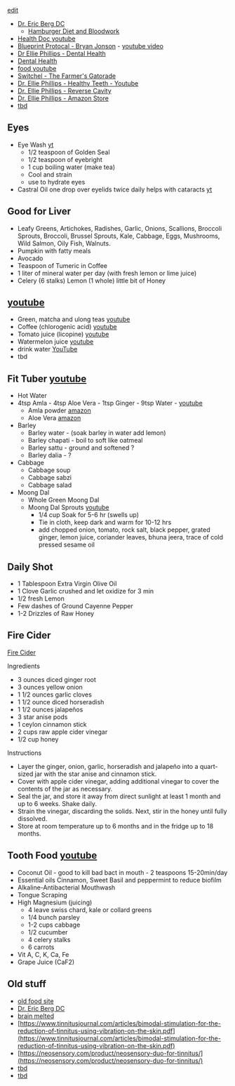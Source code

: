 [edit](https://github.com/christrees/blog/edit/master/food/README.md)

- [Dr. Eric Berg DC](https://www.youtube.com/c/DrEricBergDC)
  - [Hamburger Diet and Bloodwork](https://www.youtube.com/watch?v=2foYhMX8mMc)
- [Health Doc youtube](https://www.youtube.com/@motivationaldoc/videos)
- [Blueprint Protocal - Bryan Jonson](https://protocol.bryanjohnson.com) - [youtube video](https://youtu.be/ECTBg2AtOfc)
- [Dr Ellie Phillips - Dental Health](https://www.youtube.com/@dr.elliephillips)
- [Dental Health](https://www.youtube.com/@gabearruda2874)
- [food youtube](https://www.youtube.com/@frischerezepte)
- [Switchel - The Farmer's Gatorade](https://www.youtube.com/watch?v=zBGg4Svd8HI)
- [Dr. Ellie Phillips - Healthy Teeth - Youtube](https://www.youtube.com/watch?v=tXZbmz6kBUU)
- [Dr. Ellie Phillips - Reverse Cavity](https://www.youtube.com/watch?v=4wlRM-YgRQ8)
- [Dr. Ellie Phillips - Amazon Store](https://www.youtube.com/redirect?event=video_description&redir_token=QUFFLUhqbGRBNi11bXBsZFR3QlBHM2RyMTNoNmJ6VWtud3xBQ3Jtc0tsdzRMRWUxNjZFcUpON1ZJZnZhdG9SazdNUlFDSjIzSXJWMG5PSVZZRE1xeVh6bEM1RU1BLVBFVThJWkpESGZjUWtDMnJaalNmU29DbVBvN2t5SnJ3OXg5cTNrQ3NGVWNyc3JmLWRhYloxUG1FNWNXYw&q=https%3A%2F%2Fwww.amazon.com%2Fshop%2Fdr.elliephillips&v=tXZbmz6kBUU)
- [tbd]()

## Eyes
- Eye Wash [yt](https://youtu.be/4eBw7gmJ0Kg?t=448)
  - 1/2 teaspoon of Golden Seal
  - 1/2 teaspoon of eyebright
  - 1 cup boiling water (make tea)
  - Cool and strain
  - use to hydrate eyes
- Castral Oil one drop over eyelids twice daily helps with cataracts [yt](https://youtu.be/4eBw7gmJ0Kg?t=371)
  
## Good for Liver
- Leafy Greens, Artichokes, Radishes, Garlic, Onions, Scallions, Broccoli Sprouts, Broccoli, Brussel Sprouts, Kale, Cabbage, Eggs, Mushrooms, Wild Salmon, Oily Fish, Walnuts.
- Pumpkin with fatty meals
- Avocado
- Teaspoon of Tumeric in Coffee
- 1 liter of mineral water per day (with fresh lemon or lime juice)
- Celery (6 stalks) Lemon (1 whole) little bit of Honey

## [youtube](https://www.youtube.com/watch?v=e_qG4f6n3pw)
- Green, matcha and ulong teas [youtube](https://youtu.be/e_qG4f6n3pw?t=1386)
- Coffee (chlorogenic acid) [youtube](https://youtu.be/e_qG4f6n3pw?t=1552)
- Tomato juice (licopine) [youtube](https://youtu.be/e_qG4f6n3pw?t=1670)
- Watermelon juice [youtube](https://youtu.be/e_qG4f6n3pw?t=1848)
- drink water [YouTube](https://youtu.be/e_qG4f6n3pw?t=2148)
- tbd

## Fit Tuber [youtube](https://www.youtube.com/watch?v=gjYVS8m91UU)
- Hot Water
- 4tsp Amla - 4tsp Aloe Vera - 1tsp Ginger - 9tsp Water - [youtube](https://youtu.be/gjYVS8m91UU?t=214)
  - Amla powder [amazon](https://www.amazon.com/Certified-USDA-Organic-Powder-Amalaki/dp/B0B1Y3N8VK/ref=sr_1_24?hvadid=410021340216&hvdev=c&hvlocphy=9018109&hvnetw=g&hvqmt=e&hvrand=4662424040253479676&hvtargid=kwd-335947816064&hydadcr=21851_11240826&keywords=amla+juice+pure&qid=1685020318&sr=8-24)
  - Aloe Vera [amazon](https://www.amazon.com/Lily-Desert-Juice-Aloe-ounces/dp/B007J6JBV2/ref=sr_1_5?keywords=aloe+juice+pure&qid=1685031861&sprefix=alow+juice+pure%2Caps%2C150&sr=8-5)
- Barley 
  - Barley water - (soak barley in water add lemon)
  - Barley chapati - boil to soft like oatmeal
  - Barley sattu - ground and softened ?
  - Barley dalia - ?
- Cabbage
  - Cabbage soup
  - Cabbage sabzi
  - Cabbage salad
- Moong Dal 
  - Whole Green Moong Dal
  - Moong Dal Sprouts [youtube](https://youtu.be/gjYVS8m91UU?t=432)
    - 1/4 cup Soak for 5-6 hr (swells up)
    - Tie in cloth, keep dark and warm for 10-12 hrs
    - add chopped onion, tomato, rock salt, black pepper, grated ginger, lemon juice, coriander leaves, bhuna jeera, trace of cold pressed sesame oil
## Daily Shot
 - 1 Tablespoon Extra Virgin Olive Oil
 - 1 Clove Garlic crushed and let oxidize for 3 min
 - 1/2 fresh Lemon
 - Few dashes of Ground Cayenne Pepper
 - 1-2 Drizzles of Raw Honey

## Fire Cider 
[Fire Cider](https://nourishedkitchen.com/fire-cider/) 

Ingredients
 - 3 ounces diced ginger root
 - 3 ounces yellow onion
 - 1 1/2 ounces garlic cloves
 - 1 1/2 ounce diced horseradish
 - 1 1/2 ounces jalapeños
 - 3 star anise pods
 - 1 ceylon cinnamon stick
 - 2 cups raw apple cider vinegar
 - 1/2 cup honey

Instructions
 - Layer the ginger, onion, garlic, horseradish and jalapeño into a quart-sized jar with the star anise and cinnamon stick. 
 - Cover with apple cider vinegar, adding additional vinegar to cover the contents of the jar as necessary.
 - Seal the jar, and store it away from direct sunlight at least 1 month and up to 6 weeks. Shake daily.
 - Strain the vinegar, discarding the solids. Next, stir in the honey until fully dissolved.
 - Store at room temperature up to 6 months and in the fridge up to 18 months.


## Tooth Food [youtube](https://www.youtube.com/watch?v=XrpNrJoH4wI)
- Coconut Oil - good to kill bad bact in mouth - 2 teaspoons 15-20min/day
- Essential oils Cinnamon, Sweet Basil and peppermint to reduce biofilm
- Alkaline-Antibacterial Mouthwash
- Tongue Scraping
- High Magnesium (juicing)
  - 4 leave swiss chard, kale or collard greens
  - 1/4 bunch parsley
  - 1-2 cups cabbage
  - 1/2 cucumber
  - 4 celery stalks
  - 6 carrots
- Vit A, C, K, Ca, Fe
- Grape Juice (CaF2)
## Old stuff

 - [old food site](./food.html)
 - [Dr. Eric Berg DC](https://www.youtube.com/c/DrEricBergDC)
 - [brain melted](https://www.youtube.com/watch?v=iLuxURgAieM)
 - [https://www.tinnitusjournal.com/articles/bimodal-stimulation-for-the-reduction-of-tinnitus-using-vibration-on-the-skin.pdf](https://www.tinnitusjournal.com/articles/bimodal-stimulation-for-the-reduction-of-tinnitus-using-vibration-on-the-skin.pdf)
 - [https://neosensory.com/product/neosensory-duo-for-tinnitus/](https://neosensory.com/product/neosensory-duo-for-tinnitus/)
 - [tbd]()
 - [tbd]()
